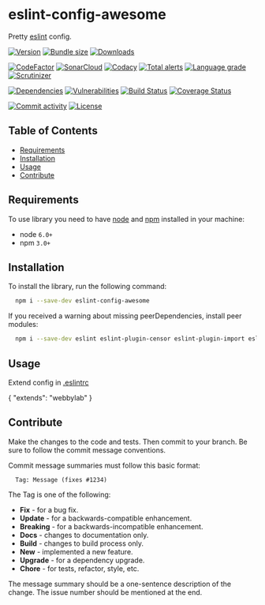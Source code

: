 # eslint-config-awesome
Pretty [eslint](https://eslint.org) config.

[![Version][badge-vers]][npm]
[![Bundle size][npm-size-badge]][npm-size-url]
[![Downloads][npm-downloads-badge]][npm]

[![CodeFactor][codefactor-badge]][codefactor-url]
[![SonarCloud][sonarcloud-badge]][sonarcloud-url]
[![Codacy][codacy-badge]][codacy-url]
[![Total alerts][lgtm-alerts-badge]][lgtm-alerts-url]
[![Language grade][lgtm-lg-badge]][lgtm-lg-url]
[![Scrutinizer][scrutinizer-badge]][scrutinizer-url]

[![Dependencies][badge-deps]][npm]
[![Vulnerabilities][badge-vuln]](https://snyk.io/)
[![Build Status][tests-badge]][tests-url]
[![Coverage Status][badge-coverage]][url-coverage]

[![Commit activity][commit-activity-badge]][github]
[![License][badge-lic]][github]

## Table of Contents
  - [Requirements](#requirements)
  - [Installation](#installation)
  - [Usage](#usage)
  - [Contribute](#contribute)

## Requirements
To use library you need to have [node](https://nodejs.org) and [npm](https://www.npmjs.com) installed in your machine:

* node `6.0+`
* npm `3.0+`

## Installation

To install the library, run the following command:

```bash
  npm i --save-dev eslint-config-awesome
```

If you received a warning about missing peerDependencies, install peer modules:

```bash
  npm i --save-dev eslint eslint-plugin-censor eslint-plugin-import eslint-plugin-more eslint-plugin-security
```

## Usage

  Extend config in [.eslintrc](https://eslint.org/docs/user-guide/configuring/configuration-files#using-configuration-files)

{
    "extends": "webbylab"
}


## Contribute

Make the changes to the code and tests. Then commit to your branch. Be sure to follow the commit message conventions.

Commit message summaries must follow this basic format:
```
  Tag: Message (fixes #1234)
```

The Tag is one of the following:
* **Fix** - for a bug fix.
* **Update** - for a backwards-compatible enhancement.
* **Breaking** - for a backwards-incompatible enhancement.
* **Docs** - changes to documentation only.
* **Build** - changes to build process only.
* **New** - implemented a new feature.
* **Upgrade** - for a dependency upgrade.
* **Chore** - for tests, refactor, style, etc.

The message summary should be a one-sentence description of the change. The issue number should be mentioned at the end.


[npm]: https://www.npmjs.com/package/eslint-config-awesome
[github]: https://github.com/pustovitDmytro/eslint-config-awesome
[coveralls]: https://coveralls.io/github/pustovitDmytro/eslint-config-awesome?branch=master
[badge-deps]: https://img.shields.io/david/pustovitDmytro/eslint-config-awesome.svg
[badge-vuln]: https://img.shields.io/snyk/vulnerabilities/npm/eslint-config-awesome.svg?style=popout
[badge-vers]: https://img.shields.io/npm/v/eslint-config-awesome.svg
[badge-lic]: https://img.shields.io/github/license/pustovitDmytro/eslint-config-awesome.svg
[badge-coverage]: https://coveralls.io/repos/github/pustovitDmytro/eslint-config-awesome/badge.svg?branch=master
[url-coverage]: https://coveralls.io/github/pustovitDmytro/eslint-config-awesome?branch=master

[tests-badge]: https://img.shields.io/circleci/build/github/pustovitDmytro/eslint-config-awesome
[tests-url]: https://app.circleci.com/pipelines/github/pustovitDmytro/eslint-config-awesome

[codefactor-badge]: https://www.codefactor.io/repository/github/pustovitdmytro/eslint-config-awesome/badge
[codefactor-url]: https://www.codefactor.io/repository/github/pustovitdmytro/eslint-config-awesome

[commit-activity-badge]: https://img.shields.io/github/commit-activity/m/pustovitDmytro/eslint-config-awesome

[scrutinizer-badge]: https://scrutinizer-ci.com/g/pustovitDmytro/eslint-config-awesome/badges/quality-score.png?b=master
[scrutinizer-url]: https://scrutinizer-ci.com/g/pustovitDmytro/eslint-config-awesome/?branch=master

[lgtm-lg-badge]: https://img.shields.io/lgtm/grade/javascript/g/pustovitDmytro/eslint-config-awesome.svg?logo=lgtm&logoWidth=18
[lgtm-lg-url]: https://lgtm.com/projects/g/pustovitDmytro/eslint-config-awesome/context:javascript

[lgtm-alerts-badge]: https://img.shields.io/lgtm/alerts/g/pustovitDmytro/eslint-config-awesome.svg?logo=lgtm&logoWidth=18
[lgtm-alerts-url]: https://lgtm.com/projects/g/pustovitDmytro/eslint-config-awesome/alerts/

[codacy-badge]: https://app.codacy.com/project/badge/Grade/8667aa23afaa4725854f098c4b5e8890
[codacy-url]: https://www.codacy.com/gh/pustovitDmytro/eslint-config-awesome/dashboard?utm_source=github.com&amp;utm_medium=referral&amp;utm_content=pustovitDmytro/eslint-config-awesome&amp;utm_campaign=Badge_Grade

[sonarcloud-badge]: https://sonarcloud.io/api/project_badges/measure?project=pustovitDmytro_eslint-config-awesome&metric=alert_status
[sonarcloud-url]: https://sonarcloud.io/dashboard?id=pustovitDmytro_eslint-config-awesome

[npm-downloads-badge]: https://img.shields.io/npm/dw/eslint-config-awesome
[npm-size-badge]: https://img.shields.io/bundlephobia/min/eslint-config-awesome
[npm-size-url]: https://bundlephobia.com/result?p=eslint-config-awesome
